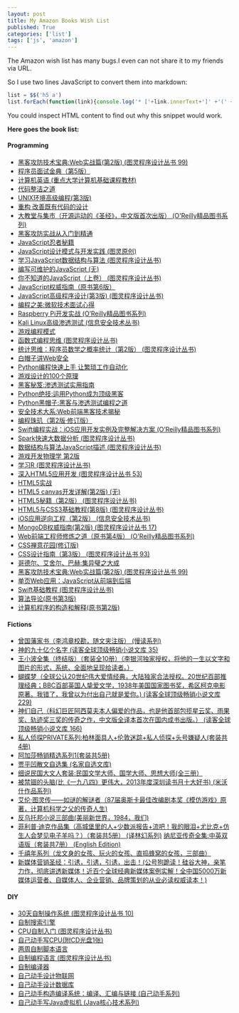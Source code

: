 ```yaml
---
layout: post
title: My Amazon Books Wish List
published: True
categories: ['list']
tags: ['js', 'amazon']
---
```


The Amazon wish list has many bugs.I even can not share it to my friends via URL.

So I use two lines JavaScript to convert them into markdown:

```js
list = $$('h5 a')
list.forEach(function(link){console.log('* ['+link.innerText+']' +'(' +link.href+')')})
```

<!--more-->

You could inspect HTML content to find out why this snippet would work.

**Here goes the book list:**

#### Programming

* [黑客攻防技术宝典:Web实战篇(第2版) (图灵程序设计丛书 99)](https://www.amazon.cn/dp/B00CBBJYQC/ref=wl_it_dp_o_pC_nS_ttl?_encoding=UTF8&colid=2VB7LY8ZQRQVF&coliid=I3LA1IR6VWK5GA)
* [程序员面试金典（第5版）](https://www.amazon.cn/dp/B00M2DL35O/ref=wl_it_dp_o_pC_nS_ttl?_encoding=UTF8&colid=2VB7LY8ZQRQVF&coliid=I1UPXGT3Y67GR7)
* [计算机英语 (重点大学计算机基础课程教材)](https://www.amazon.cn/dp/B016Q6N3UK/ref=wl_it_dp_o_pC_nS_ttl?_encoding=UTF8&colid=2VB7LY8ZQRQVF&coliid=I1E511UPI73TTM)
* [代码整洁之道](https://www.amazon.cn/dp/B00CBBJWJQ/ref=wl_it_dp_o_pC_nS_ttl?_encoding=UTF8&colid=2VB7LY8ZQRQVF&coliid=I1O2YIPC6RQ8AA)
* [UNIX环境高级编程(第3版)](https://www.amazon.cn/dp/B01HZFHE1U/ref=wl_it_dp_o_pC_nS_ttl?_encoding=UTF8&colid=2VB7LY8ZQRQVF&coliid=I1Y4URZQUDSZQF)
* [重构 改善既有代码的设计](https://www.amazon.cn/dp/B01HZFHIH0/ref=wl_it_dp_o_pC_nS_ttl?_encoding=UTF8&colid=2VB7LY8ZQRQVF&coliid=IBE3X4PH0G7WK)
* [大教堂与集市（开源运动的《圣经》，中文版首次出版） (O'Reilly精品图书系列)](https://www.amazon.cn/dp/B00L2XQY0Y/ref=wl_it_dp_o_pC_nS_ttl?_encoding=UTF8&colid=2VB7LY8ZQRQVF&coliid=IUWX9GH8CJMSH)
* [黑客攻防实战从入门到精通](https://www.amazon.cn/dp/B0186QPOXW/ref=wl_it_dp_o_pC_nS_ttl?_encoding=UTF8&colid=2VB7LY8ZQRQVF&coliid=IJ1UGD58308BD)
* [JavaScript忍者秘籍](https://www.amazon.cn/dp/B01IV39JJK/ref=wl_it_dp_o_pC_nS_ttl?_encoding=UTF8&colid=2VB7LY8ZQRQVF&coliid=IJ25HJ25OCRNW)
* [JavaScript设计模式与开发实践 (图灵原创)](https://www.amazon.cn/dp/B01F7IELCW/ref=wl_it_dp_o_pC_nS_ttl?_encoding=UTF8&colid=2VB7LY8ZQRQVF&coliid=IDZ3BXAUL1IXG)
* [学习JavaScript数据结构与算法 (图灵程序设计丛书)](https://www.amazon.cn/dp/B01F7IELU4/ref=wl_it_dp_o_pC_nS_ttl?_encoding=UTF8&colid=2VB7LY8ZQRQVF&coliid=I2VZEYW2IHPOFW)
* [编写可维护的JavaScript (无)](https://www.amazon.cn/dp/B01MQFP65R/ref=wl_it_dp_o_pd_nS_ttl?_encoding=UTF8&colid=2VB7LY8ZQRQVF&coliid=I3BXXLQ3ZLSRRK)
* [你不知道的JavaScript（上卷） (图灵程序设计丛书)](https://www.amazon.cn/dp/B0153179VI/ref=wl_it_dp_o_pC_nS_ttl?_encoding=UTF8&colid=2VB7LY8ZQRQVF&coliid=I1P2YU6DQ4R13Y)
* [JavaScript权威指南（原书第6版）](https://www.amazon.cn/dp/B00E593MTS/ref=wl_it_dp_o_pC_nS_ttl?_encoding=UTF8&colid=2VB7LY8ZQRQVF&coliid=IMX7DWX4UC1VW)
* [JavaScript高级程序设计(第3版) (图灵程序设计丛书)](https://www.amazon.cn/dp/B00CBBJS5Y/ref=wl_it_dp_o_pC_nS_ttl?_encoding=UTF8&colid=2VB7LY8ZQRQVF&coliid=I7KLLGSFHIMYK)
* [编程之美:微软技术面试心得](https://www.amazon.cn/dp/B00FF1Y96K/ref=wl_it_dp_o_pC_nS_ttl?_encoding=UTF8&colid=2VB7LY8ZQRQVF&coliid=I2VJRL27S0USI2)
* [Raspberry Pi开发实战 (O’Reilly精品图书系列)](https://www.amazon.cn/dp/B00TD75Z1A/ref=wl_it_dp_o_pC_nS_ttl?_encoding=UTF8&colid=2VB7LY8ZQRQVF&coliid=I1Z2V9GZ3FTOHS)
* [Kali Linux高级渗透测试 (信息安全技术丛书)](https://www.amazon.cn/dp/B01FQ6966G/ref=wl_it_dp_o_pC_nS_ttl?_encoding=UTF8&colid=2VB7LY8ZQRQVF&coliid=I3CWCIPBWPD6YK)
* [游戏编程模式](https://www.amazon.cn/dp/B01M8N162R/ref=wl_it_dp_o_pC_nS_ttl?_encoding=UTF8&colid=2VB7LY8ZQRQVF&coliid=I2ZS3K9W0B1Y0R)
* [函数式编程思维 (图灵程序设计丛书)](https://www.amazon.cn/dp/B01F7IEMGC/ref=wl_it_dp_o_pC_nS_ttl?_encoding=UTF8&colid=2VB7LY8ZQRQVF&coliid=I1TE0LWZ9XE0EB)
* [统计思维：程序员数学之概率统计（第2版） (图灵程序设计丛书)](https://www.amazon.cn/dp/B01F7IEM7Q/ref=wl_it_dp_o_pC_nS_ttl?_encoding=UTF8&colid=2VB7LY8ZQRQVF&coliid=I1Q8SQ3AM93Y9H)
* [白帽子讲Web安全](https://www.amazon.cn/dp/B00Y1UYRJK/ref=wl_it_dp_o_pC_nS_ttl?_encoding=UTF8&colid=2VB7LY8ZQRQVF&coliid=IQC4LUFKN378E)
* [Python编程快速上手 让繁琐工作自动化](https://www.amazon.cn/dp/B01M68PABD/ref=wl_it_dp_o_pd_nS_ttl?_encoding=UTF8&colid=2VB7LY8ZQRQVF&coliid=I11WR98G4MILXN)
* [游戏设计的100个原理](https://www.amazon.cn/dp/B016PX3NCC/ref=wl_it_dp_o_pC_nS_ttl?_encoding=UTF8&colid=2VB7LY8ZQRQVF&coliid=I50WK7ECP1IM9)
* [黑客秘笈:渗透测试实用指南](https://www.amazon.cn/dp/B011LPUAP2/ref=wl_it_dp_o_pd_nS_ttl?_encoding=UTF8&colid=2VB7LY8ZQRQVF&coliid=I33JPR5DJMA6ZR)
* [Python绝技:运用Python成为顶级黑客](https://www.amazon.cn/dp/B019ZRGBVU/ref=wl_it_dp_o_pC_nS_ttl?_encoding=UTF8&colid=2VB7LY8ZQRQVF&coliid=I229SK3AZUVV0U)
* [Python黑帽子:黑客与渗透测试编程之道](https://www.amazon.cn/dp/B013KKCLE4/ref=wl_it_dp_o_pd_nS_ttl?_encoding=UTF8&colid=2VB7LY8ZQRQVF&coliid=I2QL60EYU5ZZOI)
* [安全技术大系:Web前端黑客技术揭秘](https://www.amazon.cn/dp/B01I4PQYY8/ref=wl_it_dp_o_pC_nS_ttl?_encoding=UTF8&colid=2VB7LY8ZQRQVF&coliid=I12NA023NYOUWL)
* [编程珠玑（第2版·修订版）](https://www.amazon.cn/dp/B01HZFHFIM/ref=wl_it_dp_o_pC_nS_ttl?_encoding=UTF8&colid=2VB7LY8ZQRQVF&coliid=I1YUF8TGSOJQ84)
* [Swift编程实战：iOS应用开发实例及完整解决方案 (O’Reilly精品图书系列)](https://www.amazon.cn/dp/B01IEMZFKU/ref=wl_it_dp_o_pC_nS_ttl?_encoding=UTF8&colid=2VB7LY8ZQRQVF&coliid=I1JT8D36NIBQU4)
* [Spark快速大数据分析 (图灵程序设计丛书)](https://www.amazon.cn/dp/B01F7IEM80/ref=wl_it_dp_o_pC_nS_ttl?_encoding=UTF8&colid=2VB7LY8ZQRQVF&coliid=I1SB9D4TMM4BSH)
* [数据结构与算法JavaScript描述 (图灵程序设计丛书)](https://www.amazon.cn/dp/B0153173KK/ref=wl_it_dp_o_pC_nS_ttl?_encoding=UTF8&colid=2VB7LY8ZQRQVF&coliid=I3KPR1PVNO78ZO)
* [游戏开发物理学 第2版](https://www.amazon.cn/dp/B01IV39IOQ/ref=wl_it_dp_o_pC_nS_ttl?_encoding=UTF8&colid=2VB7LY8ZQRQVF&coliid=I2MX29KFCDU4WO)
* [学习R (图灵程序设计丛书)](https://www.amazon.cn/dp/B0153170GC/ref=wl_it_dp_o_pC_nS_ttl?_encoding=UTF8&colid=2VB7LY8ZQRQVF&coliid=I230E7D5NU805J)
* [深入HTML5应用开发 (图灵程序设计丛书 53)](https://www.amazon.cn/dp/B00HECX4OQ/ref=wl_it_dp_o_pC_nS_ttl?_encoding=UTF8&colid=2VB7LY8ZQRQVF&coliid=I1IYKS7OZIGR74)
* [HTML5实战](https://www.amazon.cn/dp/B015QSNJIK/ref=wl_it_dp_o_pC_nS_ttl?_encoding=UTF8&colid=2VB7LY8ZQRQVF&coliid=I2Z9SOQBDEPZJB)
* [HTML5 canvas开发详解(第2版) (无)](https://www.amazon.cn/dp/B01IV39IOG/ref=wl_it_dp_o_pC_nS_ttl?_encoding=UTF8&colid=2VB7LY8ZQRQVF&coliid=I2TZW2W12RAZPA)
* [HTML5秘籍（第2版） (图灵程序设计丛书)](https://www.amazon.cn/dp/B015316VJY/ref=wl_it_dp_o_pC_nS_ttl?_encoding=UTF8&colid=2VB7LY8ZQRQVF&coliid=I3V0411RJ0KQS0)
* [HTML5与CSS3基础教程(第8版) (图灵程序设计丛书)](https://www.amazon.cn/dp/B015316ZWC/ref=wl_it_dp_o_pC_nS_ttl?_encoding=UTF8&colid=2VB7LY8ZQRQVF&coliid=I1MCXJ1A3D4A4R)
* [iOS应用逆向工程（第2版） (信息安全技术丛书)](https://www.amazon.cn/dp/B00V32OY6U/ref=wl_it_dp_o_pC_nS_ttl?_encoding=UTF8&colid=2VB7LY8ZQRQVF&coliid=ITLZFCLFOHHLO)
* [MongoDB权威指南(第2版) (图灵程序设计丛书 17)](https://www.amazon.cn/dp/B00JVLEYYW/ref=wl_it_dp_o_pC_nS_ttl?_encoding=UTF8&colid=2VB7LY8ZQRQVF&coliid=I20TEEZDL805EI)
* [Web前端工程师修炼之道（原书第4版） (O'Reilly精品图书系列)](https://www.amazon.cn/dp/B00NNIUHJK/ref=wl_it_dp_o_pC_nS_ttl?_encoding=UTF8&colid=2VB7LY8ZQRQVF&coliid=I30NLAIBKAA6UV)
* [CSS禅意花园(修订版)](https://www.amazon.cn/dp/B00LITFG88/ref=wl_it_dp_o_pC_nS_ttl?_encoding=UTF8&colid=2VB7LY8ZQRQVF&coliid=I2U188JOAYI70O)
* [CSS设计指南（第3版） (图灵程序设计丛书 93)](https://www.amazon.cn/dp/B00M2DKZ1W/ref=wl_it_dp_o_pC_nS_ttl?_encoding=UTF8&colid=2VB7LY8ZQRQVF&coliid=I1N9R0RV6VCXDV)
* [哥德尔、艾舍尔、巴赫:集异璧之大成](https://www.amazon.cn/dp/B0049MPCAS/ref=wl_it_dp_o_pC_nS_ttl?_encoding=UTF8&colid=2VB7LY8ZQRQVF&coliid=I1YRC8NWL8DXKQ)
* [黑客攻防技术宝典:Web实战篇(第2版) (图灵程序设计丛书 99)](https://www.amazon.cn/dp/B00CBBJYQC/ref=wl_it_dp_o_pC_nS_ttl?_encoding=UTF8&colid=3K9YKUKRVD9CJ&coliid=I1EVUOSV72PO85)
* [单页Web应用：JavaScript从前端到后端](https://www.amazon.cn/dp/B015QSNI18/ref=wl_it_dp_o_pC_nS_ttl?_encoding=UTF8&colid=3K9YKUKRVD9CJ&coliid=I3UJGEA8OCP0ER)
* [Swift基础教程 (图灵程序设计丛书)](https://www.amazon.cn/dp/B015317BT8/ref=wl_it_dp_o_pC_nS_ttl?_encoding=UTF8&colid=3K9YKUKRVD9CJ&coliid=I2HSYS6R3Z4632)
* [算法导论(原书第3版)](https://www.amazon.cn/dp/B00AK7BYJY/ref=wl_it_dp_o_pC_nS_ttl?_encoding=UTF8&colid=3K9YKUKRVD9CJ&coliid=II7LH6A2ZLBB7)
* [计算机程序的构造和解释(原书第2版)](https://www.amazon.cn/dp/B0011AP7RY/ref=wl_it_dp_o_pC_nS_ttl?_encoding=UTF8&colid=3K9YKUKRVD9CJ&coliid=I3ESDG644MOWT7)

#### Fictions

* [曾国藩家书（李鸿章校勘，随文夹注版） (慢读系列)](https://www.amazon.cn/dp/B01BKB2IPM/ref=wl_it_dp_o_pd_nS_ttl?_encoding=UTF8&colid=3K9YKUKRVD9CJ&coliid=I14X1RRSIZMNRJ)
* [神的九十亿个名字 (读客全球顶级畅销小说文库 35)](https://www.amazon.cn/dp/B014DAN6VC/ref=wl_it_dp_o_pd_nS_ttl?_encoding=UTF8&colid=2VB7LY8ZQRQVF&coliid=I3OEA3IVOXDL2S)
* [王小波全集（终结版）（套装全10册）（李银河独家授权，将他的一生以文字和图片的形式，系统、全面地呈现给读者。）](https://www.amazon.cn/dp/B01F6U737G/ref=wl_it_dp_o_pC_nS_ttl?_encoding=UTF8&colid=2VB7LY8ZQRQVF&coliid=I22P9742I33I18)
* [蝴蝶梦（全球公认20世纪伟大爱情经典，大陆独家合法授权。20世纪百部推理经典；BBC百部英国人挚爱文学，1938年美国国家图书奖，希区柯克电影原著。我错了，我曾以为付出自己就是爱你。) (读客全球顶级畅销小说文库 229)](https://www.amazon.cn/dp/B01AL0NKKA/ref=wl_it_dp_o_pC_nS_ttl?_encoding=UTF8&colid=2VB7LY8ZQRQVF&coliid=I2J9OCM5JMQMIU)
* [神们自己（科幻巨匠阿西莫夫本人偏爱的作品，也是他首部包揽星云奖、雨果奖、轨迹奖三奖的传奇之作，中文版全译本首次在国内成书出版。） (读客全球顶级畅销小说文库 166)](https://www.amazon.cn/dp/B00RRCUBN0/ref=wl_it_dp_o_pd_nS_ttl?_encoding=UTF8&colid=2VB7LY8ZQRQVF&coliid=ISEPN5EIXGRF8)
* [私人侦探PRIVATE系列:柏林面具人+伦敦迷踪+私人侦探+头号嫌疑人(套装共4册)](https://www.amazon.cn/dp/B00DKOMCIG/ref=wl_it_dp_o_pC_nS_ttl?_encoding=UTF8&colid=2VB7LY8ZQRQVF&coliid=IVRMZVJYPNJIG)
* [阿加莎畅销精选系列1(套装共5册)](https://www.amazon.cn/dp/B00UEOZ09I/ref=wl_it_dp_o_pC_nS_ttl?_encoding=UTF8&colid=2VB7LY8ZQRQVF&coliid=I252J6S7AIVH6R)
* [贾平凹散文自选集 (名家自选文库)](https://www.amazon.cn/dp/B00KMSW0TY/ref=wl_it_dp_o_pC_nS_ttl?_encoding=UTF8&colid=2VB7LY8ZQRQVF&coliid=IGJT917850KAQ)
* [细说民国大文人套装:民国文学大师、国学大师、思想大师(全三册）](https://www.amazon.cn/dp/B01DF0QJGA/ref=wl_it_dp_o_pd_nS_ttl?_encoding=UTF8&colid=2VB7LY8ZQRQVF&coliid=I3JC7E2YW2EQ7M)
* [被禁锢的头脑(比《一九八四》更伟大，2013年度深圳读书月十大好书) (米沃什作品系列)](https://www.amazon.cn/dp/B00JO193ZY/ref=wl_it_dp_o_pC_nS_ttl?_encoding=UTF8&colid=2VB7LY8ZQRQVF&coliid=I32TPGHLTW8136)
* [艾伦·图灵传——如谜的解谜者（87届奥斯卡最佳改编剧本奖《模仿游戏》原著，计算机科学之父的传奇人生)](https://www.amazon.cn/dp/B00SWJEBC4/ref=wl_it_dp_o_pC_nS_ttl?_encoding=UTF8&colid=2VB7LY8ZQRQVF&coliid=I35TLKB2H8CKHR)
* [反乌托邦小说三部曲(美丽新世界，1984，我们)](https://www.amazon.cn/dp/B0126KICHY/ref=wl_it_dp_o_pd_nS_ttl?_encoding=UTF8&colid=2VB7LY8ZQRQVF&coliid=IRE20I1T0D0OY)
* [菲利普·迪克作品集（高城堡里的人+少数派报告+流吧！我的眼泪+尤比克+仿生人会梦见电子羊吗？）（套装共5册） (译林幻系列)](https://www.amazon.cn/dp/B00K5K7AI0/ref=wl_it_dp_o_pC_nS_ttl?_encoding=UTF8&colid=2VB7LY8ZQRQVF&coliid=I3Q912S23XN78F)
 [纳尼亚传奇全集:中英双语版（套装共7册） (English Edition)](https://www.amazon.cn/dp/B00J7DZ524/ref=wl_it_dp_o_pC_nS_ttl?_encoding=UTF8&colid=2VB7LY8ZQRQVF&coliid=I2EUBVIU43HBOC)
* [千禧年系列（龙文身的女孩、玩火的女孩、直捣蜂窝的女孩，三部曲）](https://www.amazon.cn/dp/B01M6BMIMP/ref=wl_it_dp_o_pC_nS_ttl?_encoding=UTF8&colid=2VB7LY8ZQRQVF&coliid=I15967REP9U6I5)
* [新媒体营销圣经：引诱，引诱，引诱，出击！(公号狗跪读！硅谷大神，亲笔力作，彻底讲透新媒体！近百个全球经典新媒体案例实解！全中国5000万新媒体运营者、自媒体人、企业营销、品牌策划的从业必读权威读本！)](https://www.amazon.cn/dp/B01GLCZ1HW/ref=wl_it_dp_o_pd_nS_ttl?_encoding=UTF8&colid=2VB7LY8ZQRQVF&coliid=I17YH6VEDSSP8G)

#### DIY

* [30天自制操作系统 (图灵程序设计丛书 10)](https://www.amazon.cn/dp/B00ALPRMFU/ref=wl_it_dp_o_pC_nS_ttl?_encoding=UTF8&colid=NQ8IRHAPJFJC&coliid=I1XFX4NW1IMS15)
* [自制搜索引擎](https://www.amazon.cn/dp/B019CRHPWC/ref=wl_it_dp_o_pd_nS_ttl?_encoding=UTF8&colid=NQ8IRHAPJFJC&coliid=I34EFRLFOVMI0Z)
* [CPU自制入门 (图灵程序设计丛书)](https://www.amazon.cn/dp/B015316WUW/ref=wl_it_dp_o_pC_nS_ttl?_encoding=UTF8&colid=NQ8IRHAPJFJC&coliid=I1PH27TN08PXF3)
* [自己动手写CPU(附CD光盘1张)](https://www.amazon.cn/dp/B00MQKRLG8/ref=wl_it_dp_o_pC_S_ttl?_encoding=UTF8&colid=3K9YKUKRVD9CJ&coliid=IND0ZII2YB3ZI)
* [两周自制脚本语言](https://www.amazon.cn/dp/B00KVLDS20/ref=wl_it_dp_o_pC_nS_ttl?_encoding=UTF8&colid=NQ8IRHAPJFJC&coliid=I70R8N4Q17QZD)
* [自制编程语言 (图灵程序设计丛书)](https://www.amazon.cn/dp/B00ORFFUR2/ref=wl_it_dp_o_pC_nS_ttl?_encoding=UTF8&colid=NQ8IRHAPJFJC&coliid=I2JE5D8ZLD13BS)
* [自制编译器](https://www.amazon.cn/dp/B01GQTY6WQ/ref=wl_it_dp_o_pC_nS_ttl?_encoding=UTF8&colid=NQ8IRHAPJFJC&coliid=ITT9BXWXP9JSF)
* [自己动手设计物联网](https://www.amazon.cn/dp/B01IBZWTWW/ref=wl_it_dp_o_pC_nS_ttl?_encoding=UTF8&colid=NQ8IRHAPJFJC&coliid=I1JA5UU4A39E4T)
* [自己动手设计数据库](https://www.amazon.cn/dp/B0158WYUP0/ref=wl_it_dp_o_pC_nS_ttl?_encoding=UTF8&colid=NQ8IRHAPJFJC&coliid=I27UKP1E4AXKCV)
* [自己动手构造编译系统：编译、汇编与链接 (自己动手系列)](https://www.amazon.cn/dp/B01KHJXE42/ref=wl_it_dp_o_pC_nS_ttl?_encoding=UTF8&colid=NQ8IRHAPJFJC&coliid=I18SUDPPGNQX6N)
* [自己动手写Java虚拟机 (Java核心技术系列)](https://www.amazon.cn/dp/B01GE4LNJW/ref=wl_it_dp_o_pC_nS_ttl?_encoding=UTF8&colid=NQ8IRHAPJFJC&coliid=ITCOG8YEUX5EC)

